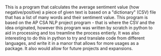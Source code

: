 This is a program that calculates the average sentiment value (how negative/positive) a piece of given text is based on a "dictionary" (CSV) file that has a list of many words and their sentiment value. This program is based on the AP CSA NLP project program - that is where the CSV and the idea originated, however this program was written by scratch in python to aid in processing and tos treamline the process entierly. It was also interesting to do this in python to try and translate code from different languages, and write it in a manor that allows for more usages as a package. It also would allow for future projects and expansions.
